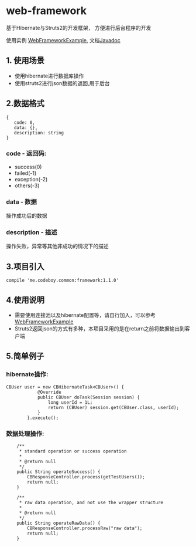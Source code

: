 # web-framework
基于Hibernate与Struts2的开发框架， 方便进行后台程序的开发

使用实例 [WebFrameworkExample](https://github.com/androiddevelop/WebFrameworkExample),  文档[Javadoc](http://doc.codeboy.me/Framework/)

## 1. 使用场景
 
 - 使用hibernate进行数据库操作
 - 使用struts2进行json数据的返回,用于后台
 
 
## 2.数据格式
 
 ```
 {
    code: 0,
    data: {},
    description: string
 }
 ```
 
### **code** - 返回码: 

- success(0) 
- failed(-1) 
- exception(-2) 
- others(-3)
 
### **data** - 数据

操作成功后的数据

### **description** - 描述 

  操作失败，异常等其他非成功的情况下的描述

## 3.项目引入

	compile 'me.codeboy.common:framework:1.1.0'

## 4.使用说明

- 需要使用连接池以及hibernate配置等，请自行加入，可以参考[WebFrameworkExample](https://github.com/androiddevelop/WebFrameworkExample)
- Struts2返回json的方式有多种，本项目采用的是在return之前将数据输出到客户端

## 5.简单例子

### hibernate操作:

```
CBUser user = new CBHibernateTask<CBUser>() {
            @Override
            public CBUser doTask(Session session) {
                long userId = 1L;
                return (CBUser) session.get(CBUser.class, userId);
            }
        }.execute();
```
 
### 数据处理操作: 

```
    /**
     * standard operation or success operation
     *
     * @return null
     */
    public String operateSuccess() {
        CBResponseController.process(getTestUsers());
        return null;
    }

    /**
     * raw data operation, and not use the wrapper structure
     *
     * @return null
     */
    public String operateRawData() {
        CBResponseController.processRaw("raw data");
        return null;
    }

```